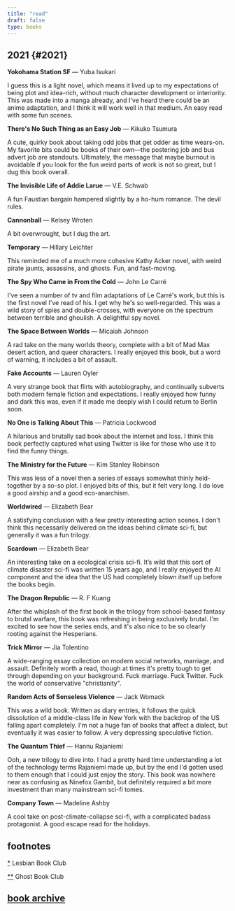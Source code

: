 ```yaml
---
title: "read"
draft: false
type: books
---
```


## 2021 {#2021}

**Yokohama Station SF** — Yuba Isukari

I guess this is a light novel, which means it lived up to my expectations of being plot and idea-rich, without much character development or interiority. This was made into a manga already, and I've heard there could be an anime adaptation, and I think it will work well in that medium. An easy read with some fun scenes.

**There's No Such Thing as an Easy Job** — Kikuko Tsumura

A cute, quirky book about taking odd jobs that get odder as time wears-on. My favorite bits could be books of their own—the postering job and bus advert job are standouts. Ultimately, the message that maybe burnout is avoidable if you look for the fun weird parts of work is not so great, but I dug this book overall.

**The Invisible Life of Addie Larue** — V.E. Schwab

A fun Faustian bargain hampered slightly by a ho-hum romance. The devil rules.

**Cannonball** — Kelsey Wroten

A bit overwrought, but I dug the art. 

**Temporary** — Hillary Leichter

This reminded me of a much more cohesive Kathy Acker novel, with weird pirate jaunts, assassins, and ghosts. Fun, and fast-moving.

**The Spy Who Came in From the Cold** — John Le Carré

I've seen a number of tv and film adaptations of Le Carré's work, but this is the first novel I've read of his. I get why he's so well-regarded. This was a wild story of spies and double-crosses, with everyone on the spectrum between terrible and ghoulish. A delightful spy novel.

**The Space Between Worlds** — Micaiah Johnson

A rad take on the many worlds theory, complete with a bit of Mad Max desert action, and queer characters. I really enjoyed this book, but a word of warning, it includes a bit of assault.

**Fake Accounts** — Lauren Oyler

A very strange book that flirts with autobiography, and continually subverts both modern female fiction and expectations. I really enjoyed how funny and dark this was, even if it made me deeply wish I could return to Berlin soon. 

**No One is Talking About This** — Patricia Lockwood

A hilarious and brutally sad book about the internet and loss. I think this book perfectly captured what using Twitter is like for those who use it to find the funny things.

**‌The Ministry for the Future** — Kim Stanley Robinson

This was less of a novel then a series of essays somewhat thinly held-together by a so-so plot. I enjoyed bits of this, but it felt very long. I do love a good airship and a good eco-anarchism.

**Worldwired** — Elizabeth Bear

A satisfying conclusion with a few pretty interesting action scenes. I don't think this necessarily delivered on the ideas behind climate sci-fi, but generally it was a fun trilogy.

**Scardown** — Elizabeth Bear

An interesting take on a ecological crisis sci-fi. It’s wild that this sort of climate disaster sci-fi was written 15 years ago, and I really enjoyed the AI component and the idea that the US had completely blown itself up before the books begin.


**The Dragon Republic** — R. F Kuang

After the whiplash of the first book in the trilogy from school-based fantasy to brutal warfare, this book was refreshing in being exclusively brutal. I'm excited to see how the series ends, and it's also nice to be so clearly rooting against the Hesperians.

**Trick Mirror** — Jia Tolentino

A wide-ranging essay collection on modern social networks, marriage, and assault. Definitely worth a read, though at times it's pretty tough to get through depending on your background. Fuck marriage. Fuck Twitter. Fuck the world of conservative "christianity".

**Random Acts of Senseless Violence** — Jack Womack

This was a wild book. Written as diary entries, it follows the quick dissolution of a middle-class life in New York with the backdrop of the US falling apart completely. I'm not a huge fan of books that affect a dialect, but eventually it was easier to follow. A very depressing speculative fiction.


**The Quantum Thief** — Hannu Rajaniemi

Ooh, a new trilogy to dive into. I had a pretty hard time understanding a lot of the technology terms Rajaniemi made up, but by the end I'd gotten used to them enough that I could just enjoy the story. This book was nowhere near as confusing as Ninefox Gambit, but definitely required a bit more investment than many mainstream sci-fi tomes.

**Company Town** — Madeline Ashby

A cool take on post-climate-collapse sci-fi, with a complicated badass protagonist. A good escape read for the holidays.

## footnotes

[*](#les) <a name="les"></a>Lesbian Book Club

[**](#ghost) <a name="ghost"></a> Ghost Book Club

## [book archive](/bookarchive)
